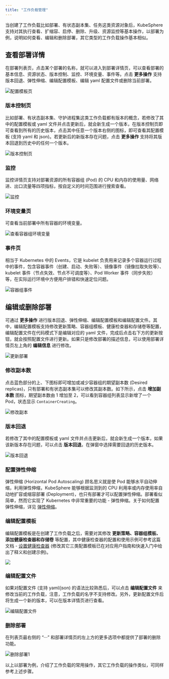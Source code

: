 ```yaml
---
title: "工作负载管理"
---
```


当创建了工作负载比如部署、有状态副本集、任务这类资源对象后，KubeSphere 支持对其执行查看、扩缩容、启停、删除、升级、资源监控等基本操作，以部署为例，说明如何查看、编辑和删除部署，其它类型的工作负载操作基本相似。

## 查看部署详情 

在部署列表页，点击某个部署的名称，就可以进入到部署详情页，可以查看部署的基本信息、资源状态、版本控制、监控、环境变量、事件等。点击 **更多操作** 支持版本回退、弹性伸缩、编辑配置模板、编辑 yaml 配置文件或删除当前部署。

![配置模板页](/ae_deployment_details1.png)

### 版本控制页

比如部署、有状态副本集、守护进程集这类工作负载都有版本的概念，若修改了其中的配置模板或 yaml 文件并点击更新后，就会新生成一个版本，在版本控制页即可查看到所有的历史版本，点击其中任意一个版本右侧的图标，即可查看其配置模板 (支持 yaml 和 json)。若更新后的新版本存在问题，点击 **更多操作** 支持将其版本回退到历史中的任何一个版本。

![版本控制页](/ae_deployment_details_resource.png)

### 监控

监控详情页支持对部署资源的所有容器组 (Pod) 的 CPU 和内存的使用量、网络进、出口流量等四项指标，按自定义的时间范围进行搜索查看。

![监控](/deployment-monitoring.png)


### 环境变量页

可查看当前部署中所有容器的环境变量。

![查看容器组环境变量](/ae_deployment_details_env.png)

### 事件页

相当于 Kubernetes 中的 Events，它是 kubelet 负责用来记录多个容器运行过程中的事件，包含容器事件（创建、启动、失败等）、镜像事件（镜像拉取失败等）、kubelet 事件（节点失效、节点不可调度等）、Pod Worker 事件（同步失败）等，在实际运行环境中方便用户排错和快速定位问题。

![容器组事件](/ae_deployment_details_events.png)


## 编辑或删除部署

可通过 **更多操作** 进行版本回退、弹性伸缩、编辑配置模板和编辑配置文件。其中，编辑配置模板支持修改更新策略、容器组模板、健康检查器和存储卷等配置，编辑配置文件在代码模式下是编辑对应的 yaml 文件，完成后点击右下方的更新按钮，就会按照配置文件进行更新。如果只是修改部署的描述信息，可以使用部署详情页左上角的 **编辑信息** 进行修改。

![更新部署](/ae_deployment_update_1.png)

### 修改副本数

点击蓝色部分的上、下图标即可增加或减少容器组的期望副本数 (Desired replicas)，只有部署和有状态副本集可以修改其副本数。如下所示，点击 **增加副本数** 图标，期望副本数由 1 增加至 2，可以看到容器组列表显示新增了一个 Pod，状态显示 `ContainerCreating`。

![修改副本](/update-replicas.png)

### 版本回退

若修改了其中的配置模板或 yaml 文件并点击更新后，就会新生成一个版本，如果该新版本存在问题，可以点击 **版本回退**，在弹窗中选择需要回退的历史版本。

![版本回退](/revert-setting.png)

### 配置弹性伸缩

弹性伸缩 (Horizontal Pod Autoscaling) 顾名思义就是使 Pod 能够水平自动伸缩，利用弹性伸缩，KubeSphere 能够根据监测到的 CPU 利用率或内存使用率自动地扩容或缩容部署 (Deployment)，也只有部署才可以配置弹性伸缩。部署看似简单，然而它实现了 Kubernetes 中非常重要的功能 - 弹性伸缩。关于如何配置弹性伸缩，详见 [弹性伸缩](../HPA)。

### 编辑配置模板

编辑配置模板是在创建了工作负载之后，需要对其修改 **更新策略、容器组模板、添加健康检查器和存储卷** 等配置，其中健康检查器的配置和使用示例可参考这篇文档 - [设置健康检查器](../health-check) (修改其它三类配置模板已在对应用户指南和快速入门中给出了释义和创建示例)。

![](/edit-configuration-template.png)

### 编辑配置文件

如果对配置文件 (支持 yaml/json) 的语法比较熟悉后，可以点击 **编辑配置文件** 来修改当前的工作负载，注意，工作负载的名字不支持修改。另外，更新配置文件后将生成一个新的版本，可以在版本详情页进行查看。

![编辑配置文件](/edit-yaml.png)

### 删除部署

在列表页最右侧的 “···” 和部署详情页的左上方的更多选项中都提供了部署的删除功能。

 ![删除部署1](/ae_deployment_delete.png)

 以上以部署为例，介绍了工作负载的常用操作，其它工作负载的操作类似，可同样参考上述步骤。